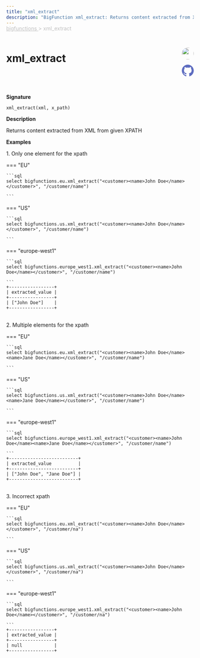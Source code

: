 ```yaml
---
title: "xml_extract"
description: "BigFunction xml_extract: Returns content extracted from XML from given XPATH"
---
```


<span style="color: silver; position: relative; top: -1rem">
  <a href=".." style="color: silver">bigfunctions </a> > xml_extract
</span>

# xml_extract


<div style="position: relative; top: -4rem; margin-bottom:  -2rem; text-align: right; z-index: 9999;">
  
  <a href="https://www.linkedin.com/in/shivamsingh012/" title="Author: Shivam Singh" target="_blank">
    <img src="https://media.licdn.com/dms/image/D4D03AQERv0qwECH0DA/profile-displayphoto-shrink_200_200/0/1675233460732?e=1686182400&v=beta&t=HqngiSx5zd4llZStwf3L0k2T_pE8qvnEj7NguWNJTOo" width="32" style=" border-radius: 50% !important">
  </a>
  
  <a href="{REPO_URL}/tree/main/bigfunctions/xml_extract.yaml" title="Edit on GitHub" target="_blank"><svg xmlns="http://www.w3.org/2000/svg" width="32" height="32" viewBox="0 0 24 24"><path fill="#5d6cc0" d="M12 0c-6.626 0-12 5.373-12 12 0 5.302 3.438 9.8 8.207 11.387.599.111.793-.261.793-.577v-2.234c-3.338.726-4.033-1.416-4.033-1.416-.546-1.387-1.333-1.756-1.333-1.756-1.089-.745.083-.729.083-.729 1.205.084 1.839 1.237 1.839 1.237 1.07 1.834 2.807 1.304 3.492.997.107-.775.418-1.305.762-1.604-2.665-.305-5.467-1.334-5.467-5.931 0-1.311.469-2.381 1.236-3.221-.124-.303-.535-1.524.117-3.176 0 0 1.008-.322 3.301 1.23.957-.266 1.983-.399 3.003-.404 1.02.005 2.047.138 3.006.404 2.291-1.552 3.297-1.23 3.297-1.23.653 1.653.242 2.874.118 3.176.77.84 1.235 1.911 1.235 3.221 0 4.609-2.807 5.624-5.479 5.921.43.372.823 1.102.823 2.222v3.293c0 .319.192.694.801.576 4.765-1.589 8.199-6.086 8.199-11.386 0-6.627-5.373-12-12-12z"/></svg></a>
</div>



**Signature** 
```
xml_extract(xml, x_path)
```

**Description**

Returns content extracted from XML from given XPATH





**Examples**



<span style="color: var(--md-typeset-a-color);">1. Only one element for the xpath</span>









=== "EU"

    ```sql
    select bigfunctions.eu.xml_extract("<customer><name>John Doe</name></customer>", "/customer/name")
    
    ```




=== "US"

    ```sql
    select bigfunctions.us.xml_extract("<customer><name>John Doe</name></customer>", "/customer/name")
    
    ```




=== "europe-west1"

    ```sql
    select bigfunctions.europe_west1.xml_extract("<customer><name>John Doe</name></customer>", "/customer/name")
    
    ```









<pre style="margin-top: -1rem;">
<code style="padding-top: 0px; padding-bottom: 0px;">+-----------------+
| extracted_value |
+-----------------+
| [&#34;John Doe&#34;]    |
+-----------------+
</code>
</pre>









<span style="color: var(--md-typeset-a-color);">2. Multiple elements for the xpath</span>









=== "EU"

    ```sql
    select bigfunctions.eu.xml_extract("<customer><name>John Doe</name><name>Jane Doe</name></customer>", "/customer/name")
    
    ```




=== "US"

    ```sql
    select bigfunctions.us.xml_extract("<customer><name>John Doe</name><name>Jane Doe</name></customer>", "/customer/name")
    
    ```




=== "europe-west1"

    ```sql
    select bigfunctions.europe_west1.xml_extract("<customer><name>John Doe</name><name>Jane Doe</name></customer>", "/customer/name")
    
    ```









<pre style="margin-top: -1rem;">
<code style="padding-top: 0px; padding-bottom: 0px;">+--------------------------+
| extracted_value          |
+--------------------------+
| [&#34;John Doe&#34;, &#34;Jane Doe&#34;] |
+--------------------------+
</code>
</pre>









<span style="color: var(--md-typeset-a-color);">3. Incorrect xpath</span>









=== "EU"

    ```sql
    select bigfunctions.eu.xml_extract("<customer><name>John Doe</name></customer>", "/customer/na")
    
    ```




=== "US"

    ```sql
    select bigfunctions.us.xml_extract("<customer><name>John Doe</name></customer>", "/customer/na")
    
    ```




=== "europe-west1"

    ```sql
    select bigfunctions.europe_west1.xml_extract("<customer><name>John Doe</name></customer>", "/customer/na")
    
    ```









<pre style="margin-top: -1rem;">
<code style="padding-top: 0px; padding-bottom: 0px;">+-----------------+
| extracted_value |
+-----------------+
| null            |
+-----------------+
</code>
</pre>









